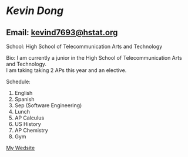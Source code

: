 # _**Kevin Dong**_

## Email: kevind7693@hstat.org

School: High School of Telecommunication Arts and Technology 

Bio: I am currently a junior in the High School of Telecommunication Arts and Technology.  
    I am taking taking 2 APs this year and an elective.   

Schedule:
1. English
2. Spanish 
3. Sep (Software Engineering)
4. Lunch
5. AP Calculus 
6. US History 
7. AP Chemistry 
8. Gym 

[My Wedsite](https://sites.google.com/a/hstat.org/kevind7693sep10/)